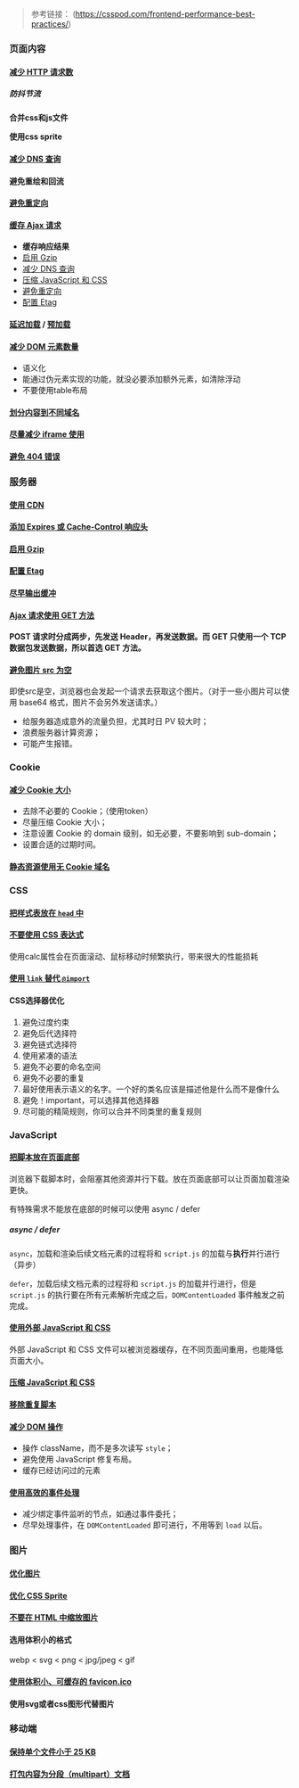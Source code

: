 > 参考链接： (https://csspod.com/frontend-performance-best-practices/)



### 页面内容

#### [减少 HTTP 请求数](https://csspod.com/frontend-performance-best-practices/#content-http)

##### 防抖节流

**合并css和js文件**

**使用css sprite**



#### [减少 DNS 查询](https://csspod.com/frontend-performance-best-practices/#content-dns)

#### 避免重绘和回流

#### [避免重定向](https://csspod.com/frontend-performance-best-practices/#content-redirect)

#### [缓存 Ajax 请求](https://csspod.com/frontend-performance-best-practices/#content-ajax-cache)

- **缓存响应结果**
- [启用 Gzip](https://csspod.com/frontend-performance-best-practices/#server-gzip)
- [减少 DNS 查询](https://csspod.com/frontend-performance-best-practices/#content-dns)
- [压缩 JavaScript 和 CSS](https://csspod.com/frontend-performance-best-practices/#javascript-minify)
- [避免重定向](https://csspod.com/frontend-performance-best-practices/#content-redirect)
- [配置 Etag](https://csspod.com/frontend-performance-best-practices/#server-etag)

#### [延迟加载](https://csspod.com/frontend-performance-best-practices/#content-postload)  /  [预加载](https://csspod.com/frontend-performance-best-practices/#content-preload)



#### [减少 DOM 元素数量](https://csspod.com/frontend-performance-best-practices/#content-dom)

- 语义化
- 能通过伪元素实现的功能，就没必要添加额外元素，如清除浮动
- 不要使用table布局

#### [划分内容到不同域名](https://csspod.com/frontend-performance-best-practices/#content-domains)

#### [尽量减少 iframe 使用](https://csspod.com/frontend-performance-best-practices/#content-iframe)



#### [避免 404 错误](https://csspod.com/frontend-performance-best-practices/#content-404)





### 服务器

#### [使用 CDN](https://csspod.com/frontend-performance-best-practices/#server-cdn)

#### [添加 Expires 或 Cache-Control 响应头](https://csspod.com/frontend-performance-best-practices/#server-cache)

#### [启用 Gzip](https://csspod.com/frontend-performance-best-practices/#server-gzip)

#### [配置 Etag](https://csspod.com/frontend-performance-best-practices/#server-etag)

#### [尽早输出缓冲](https://csspod.com/frontend-performance-best-practices/#server-flush)

#### [Ajax 请求使用 GET 方法](https://csspod.com/frontend-performance-best-practices/#server-ajax-get)

**POST 请求时分成两步，先发送 Header，再发送数据。而 GET 只使用一个 TCP 数据包发送数据，所以首选 GET 方法。**

#### [避免图片 src 为空](https://csspod.com/frontend-performance-best-practices/#server-src)

即使src是空，浏览器也会发起一个请求去获取这个图片。（对于一些小图片可以使用 base64 格式，图片不会另外发送请求。）

- 给服务器造成意外的流量负担，尤其时日 PV 较大时；
- 浪费服务器计算资源；
- 可能产生报错。 





### Cookie

#### [减少 Cookie 大小](https://csspod.com/frontend-performance-best-practices/#cookie-size)

- 去除不必要的 Cookie；（使用token）
- 尽量压缩 Cookie 大小；
- 注意设置 Cookie 的 domain 级别，如无必要，不要影响到 sub-domain；
- 设置合适的过期时间。

#### [静态资源使用无 Cookie 域名](https://csspod.com/frontend-performance-best-practices/#cookie-free)





### CSS

#### [把样式表放在 `head` 中](https://csspod.com/frontend-performance-best-practices/#css-head)

#### [不要使用 CSS 表达式](https://csspod.com/frontend-performance-best-practices/#css-expression)

使用calc属性会在页面滚动、鼠标移动时频繁执行，带来很大的性能损耗

#### [使用 `link` 替代 `@import`](https://csspod.com/frontend-performance-best-practices/#css-link)

#### CSS选择器优化

1. 避免过度约束
2. 避免后代选择符
3. 避免链式选择符
4. 使用紧凑的语法
5. 避免不必要的命名空间
6. 避免不必要的重复
7. 最好使用表示语义的名字。一个好的类名应该是描述他是什么而不是像什么
8. 避免！important，可以选择其他选择器
9. 尽可能的精简规则，你可以合并不同类里的重复规则

### JavaScript

#### [把脚本放在页面底部](https://csspod.com/frontend-performance-best-practices/#javascript-bottom)

浏览器下载脚本时，会阻塞其他资源并行下载。放在页面底部可以让页面加载渲染更快。



有特殊需求不能放在底部的时候可以使用 async / defer

##### async / defer

 `async`，加载和渲染后续文档元素的过程将和 `script.js` 的加载与**执行**并行进行（异步）

 `defer`，加载后续文档元素的过程将和 `script.js` 的加载并行进行，但是 `script.js` 的执行要在所有元素解析完成之后，`DOMContentLoaded` 事件触发之前完成。

#### [使用外部 JavaScript 和 CSS](https://csspod.com/frontend-performance-best-practices/#javascript-extenal)

外部 JavaScript 和 CSS 文件可以被浏览器缓存，在不同页面间重用，也能降低页面大小。

#### [压缩 JavaScript 和 CSS](https://csspod.com/frontend-performance-best-practices/#javascript-minify)

#### [移除重复脚本](https://csspod.com/frontend-performance-best-practices/#javascript-duplicate)

#### [减少 DOM 操作](https://csspod.com/frontend-performance-best-practices/#javascript-dom)

- 操作 className，而不是多次读写 `style`；
- 避免使用 JavaScript 修复布局。
- 缓存已经访问过的元素

#### [使用高效的事件处理](https://csspod.com/frontend-performance-best-practices/#javascript-event)

- 减少绑定事件监听的节点，如通过事件委托；
- 尽早处理事件，在 `DOMContentLoaded` 即可进行，不用等到 `load` 以后。





### 图片

#### [优化图片](https://csspod.com/frontend-performance-best-practices/#image-optimize)

#### [优化 CSS Sprite](https://csspod.com/frontend-performance-best-practices/#image-sprite)

#### [不要在 HTML 中缩放图片](https://csspod.com/frontend-performance-best-practices/#image-scale)

#### 选用体积小的格式

webp < svg < png < jpg/jpeg < gif	

#### [使用体积小、可缓存的 favicon.ico](https://csspod.com/frontend-performance-best-practices/#image-favicon)

#### 使用svg或者css图形代替图片



### 移动端

#### [保持单个文件小于 25 KB](https://csspod.com/frontend-performance-best-practices/#mobile-25kb)

#### [打包内容为分段（multipart）文档](https://csspod.com/frontend-performance-best-practices/#mobile-multipart)




















